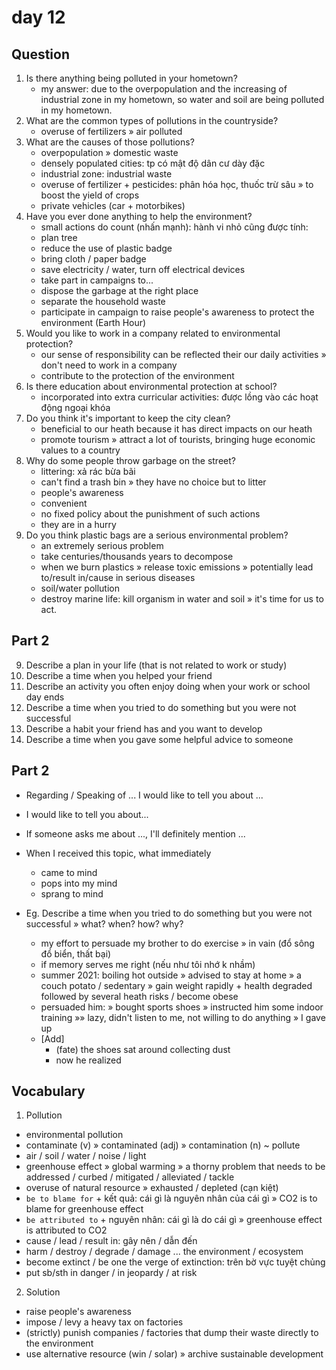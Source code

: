 # day 12

## Question

1. Is there anything being polluted in your hometown?
   - my answer: due to the overpopulation and the increasing of industrial zone in my hometown, so water and soil are being polluted in my hometown.
2. What are the common types of pollutions in the countryside?
   - overuse of fertilizers » air polluted
3. What are the causes of those pollutions?
   - overpopulation » domestic waste
   - densely populated cities: tp có mật độ dân cư dày đặc
   - industrial zone: industrial waste
   - overuse of fertilizer + pesticides: phân hóa học, thuốc trừ sâu
     » to boost the yield of crops
   - private vehicles (car + motorbikes)
4. Have you ever done anything to help the environment?
   - small actions do count (nhấn mạnh): hành vi nhỏ cũng được tính:
   - plan tree
   - reduce the use of plastic badge
   - bring cloth / paper badge
   - save electricity / water, turn off electrical devices
   - take part in campaigns to...
   - dispose the garbage at the right place
   - separate the household waste
   - participate in campaign to raise people's awareness to protect the environment (Earth Hour)
5. Would you like to work in a company related to environmental protection?
   - our sense of responsibility can be reflected their our daily activities
     » don't need to work in a company
   - contribute to the protection of the environment
6. Is there education about environmental protection at school?
   - incorporated into extra curricular activities: được lồng vào các hoạt động ngoại khóa
7. Do you think it's important to keep the city clean?
   - beneficial to our heath because it has direct impacts on our heath
   - promote tourism » attract a lot of tourists, bringing huge economic values to a country
8. Why do some people throw garbage on the street?
   - littering: xả rác bừa bãi
   - can't find a trash bin » they have no choice but to litter
   - people's awareness
   - convenient
   - no fixed policy about the punishment of such actions
   - they are in a hurry
9. Do you think plastic bags are a serious environmental problem?
   - an extremely serious problem
   - take centuries/thousands years to decompose
   - when we burn plastics » release toxic emissions » potentially lead to/result in/cause in serious diseases
   - soil/water pollution
   - destroy marine life: kill organism in water and soil
   » it's time for us to act.

## Part 2

9. Describe a plan in your life (that is not related to work or study)
10. Describe a time when you helped your friend
11. Describe an activity you often enjoy doing when your work or school day ends
12. Describe a time when you tried to do something but you were not successful
13. Describe a habit your friend has and you want to develop
14. Describe a time when you gave some helpful advice to someone

## Part 2

- Regarding / Speaking of ... I would like to tell you about ...
- I would like to tell you about...
- If someone asks me about ..., I'll definitely mention ...
- When I received this topic, what immediately

  - came to mind
  - pops into my mind
  - sprang to mind

- Eg. Describe a time when you tried to do something but you were not successful
  » what? when? how? why?
  - my effort to persuade my brother to do exercise » in vain (đổ sông đổ biển, thất bại)
  - if memory serves me right (nếu như tôi nhớ k nhầm)
  - summer 2021: boiling hot outside » advised to stay at home
    » a couch potato / sedentary
    » gain weight rapidly + health degraded followed by several heath risks / become obese
  - persuaded him:
    » bought sports shoes
    » instructed him some indoor training
    »» lazy, didn't listen to me, not willing to do anything » I gave up
  - [Add]
    - (fate) the shoes sat around collecting dust
    - now he realized

## Vocabulary

1. Pollution

- environmental pollution
- contaminate (v) » contaminated (adj) » contamination (n) ~ pollute
- air / soil / water / noise / light
- greenhouse effect » global warming
  » a thorny problem that needs to be addressed / curbed / mitigated / alleviated / tackle
- overuse of natural resource » exhausted / depleted (cạn kiệt)
- `be to blame for` + kết quả: cái gì là nguyên nhân của cái gì
  » CO2 is to blame for greenhouse effect
- `be attributed to` + nguyên nhân: cái gì là do cái gì
  » greenhouse effect is attributed to CO2
- cause / lead / result in: gây nên / dẫn đến
- harm / destroy / degrade / damage ... the environment / ecosystem
- become extinct / be one the verge of extinction: trên bờ vực tuyệt chủng
- put sb/sth in danger / in jeopardy / at risk

2. Solution

- raise people's awareness
- impose / levy a heavy tax on factories
- (strictly) punish companies / factories that dump their waste directly to the environment
- use alternative resource (win / solar)
  » archive sustainable development
